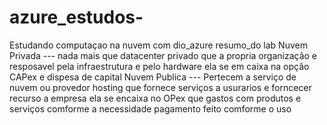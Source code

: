 # azure_estudos-
Estudando computaçao na nuvem com dio_azure 
resumo_do lab 
Nuvem Privada --- nada mais que datacenter privado que a propria organização e resposavel pela infraestrutura 
e pelo hardware  ela se em caixa na opção CAPex e dispesa de capital
Nuvem Publica --- Pertecem a serviço de nuvem ou provedor hosting que fornece serviços a usurarios e forncecer recurso a empresa 
ela se encaixa no OPex que gastos com produtos e serviços comforme a necessidade pagamento feito  comforme o uso 

